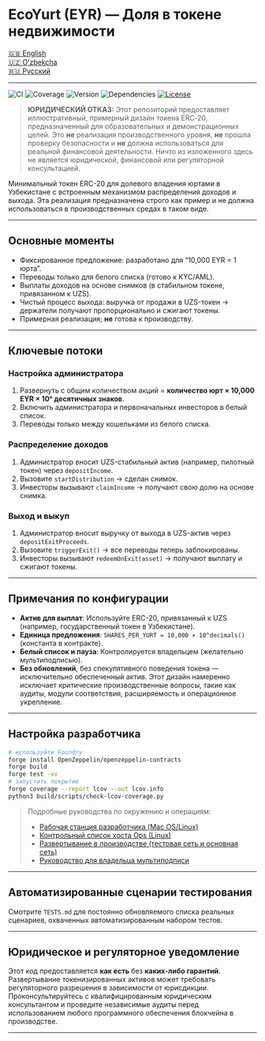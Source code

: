 # EcoYurt (EYR) — Доля в токене недвижимости

[🇬🇧 English](./README.md)  
[🇺🇿 Oʻzbekcha](./README.uz.md)  
[🇷🇺 Русский](./README.ru.md)

---

![CI](https://github.com/dkol4125/ecoyurt1/actions/workflows/ci.yml/badge.svg)
![Coverage](https://img.shields.io/badge/Coverage-100%25-brightgreen)
![Version](https://img.shields.io/badge/Version-0.1.0-informational)
![Dependencies](https://img.shields.io/badge/Dependencies-Forge%20std%20%26%20OpenZeppelin-success)
[![License](https://img.shields.io/badge/License-Commercial-blue?style=for-the-badge)](./LICENSE.txt)

> **ЮРИДИЧЕСКИЙ ОТКАЗ:** Этот репозиторий предоставляет иллюстративный, примерный дизайн токена ERC‑20, предназначенный для образовательных и демонстрационных целей. Это **не** реализация производственного уровня, **не** прошла проверку безопасности и **не** должна использоваться для реальной финансовой деятельности. Ничто из изложенного здесь не является юридической, финансовой или регуляторной консультацией.

Минимальный токен ERC-20 для долевого владения юртами в Узбекистане с встроенным механизмом распределения доходов и выхода. Эта реализация предназначена строго как пример и не должна использоваться в производственных средах в таком виде.

---

## Основные моменты

- Фиксированное предложение: разработано для “10,000 EYR = 1 юрта”.  
- Переводы только для белого списка (готово к KYC/AML).  
- Выплаты доходов на основе снимков (в стабильном токене, привязанном к UZS).  
- Чистый процесс выхода: выручка от продажи в UZS-токен → держатели получают пропорционально и сжигают токены.
- Примерная реализация; **не** готова к производству.

---

## Ключевые потоки

### Настройка администратора

1. Развернуть с общим количеством акций = **количество юрт × 10,000 EYR × 10ⁿ десятичных знаков**.  
2. Включить администратора и первоначальных инвесторов в белый список.  
3. Переводы только между кошельками из белого списка.

### Распределение доходов

1. Администратор вносит UZS-стабильный актив (например, пилотный токен) через `depositIncome`.  
2. Вызовите `startDistribution` → сделан снимок.  
3. Инвесторы вызывают `claimIncome` → получают свою долю на основе снимка.

### Выход и выкуп

1. Администратор вносит выручку от выхода в UZS-актив через `depositExitProceeds`.  
2. Вызовите `triggerExit()` → все переводы теперь заблокированы.  
3. Инвесторы вызывают `redeemOnExit(asset)` → получают выплату и сжигают токены.

---

## Примечания по конфигурации

- **Актив для выплат**: Используйте ERC-20, привязанный к UZS (например, государственный токен в Узбекистане).  
- **Единица предложения**: `SHARES_PER_YURT = 10,000 × 10^decimals()` (константа в контракте).  
- **Белый список и пауза**: Контролируется владельцем (желательно мультиподписью).  
- **Без обновлений**, без спекулятивного поведения токена — исключительно обеспеченный актив.
Этот дизайн намеренно исключает критические производственные вопросы, такие как аудиты, модули соответствия, расширяемость и операционное укрепление.

---

## Настройка разработчика

```bash
# используйте Foundry
forge install OpenZeppelin/openzeppelin-contracts
forge build
forge test -vv
# запустить покрытие
forge coverage --report lcov --out lcov.info
python3 build/scripts/check-lcov-coverage.py
```

> Подробные руководства по окружению и операциям:
>
> - [Рабочая станция разработчика (Mac OS/Linux)](docs/en/SETUP.dev.md)
> - [Контрольный список хоста Ops (Linux)](docs/en/SETUP.admin.md)
> - [Развертывание в производстве (тестовая сеть и основная сеть)](docs/en/SETUP.prod.md)
> - [Руководство для владельца мультиподписи](docs/en/SETUP.owner.md)

---

## Автоматизированные сценарии тестирования

Смотрите `TESTS.md` для постоянно обновляемого списка реальных сценариев, охваченных автоматизированным набором тестов.

---

## Юридическое и регуляторное уведомление

Этот код предоставляется **как есть** без **каких-либо гарантий**. Развертывание токенизированных активов может требовать регуляторного разрешения в зависимости от юрисдикции. Проконсультируйтесь с квалифицированным юридическим консультантом и проведите независимые аудиты перед использованием любого программного обеспечения блокчейна в производстве.

---
